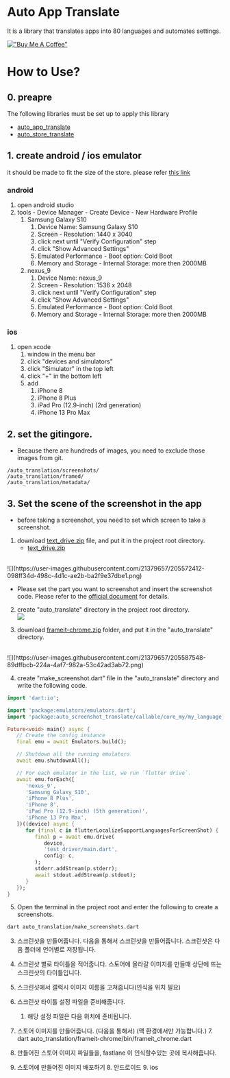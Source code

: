 # Auto App Translate

It is a library that translates apps into 80 languages and automates settings.

[!["Buy Me A Coffee"](https://www.buymeacoffee.com/assets/img/custom_images/orange_img.png)](https://www.buymeacoffee.com/melodysdren)

# How to Use?
## 0. preapre
The following libraries must be set up to apply this library
- [auto_app_translate](https://pub.dev/packages/auto_app_translate)
- [auto_store_translate](https://pub.dev/packages/auto_store_translate)

## 1. create android / ios emulator
it should be made to fit the size of the store. please refer [this link](https://appfollow.io/blog/app-store-and-google-play-screenshot-guidelines)
### android
1. open android studio
2. tools - Device Manager - Create Device - New Hardware Profile
   1. Samsung Galaxy S10 
      1. Device Name: Samsung Galaxy S10
      2. Screen - Resolution: 1440 x 3040
      3. click next until "Verify Configuration" step
      4. click "Show Advanced Settings"
      5. Emulated Performance - Boot option: Cold Boot
      6. Memory and Storage - Internal Storage: more then 2000MB
   2. nexus_9
      1. Device Name: nexus_9
      2. Screen - Resolution: 1536 x 2048
      3. click next until "Verify Configuration" step
      4. click "Show Advanced Settings"
      5. Emulated Performance - Boot option: Cold Boot
      6. Memory and Storage - Internal Storage: more then 2000MB

### ios
1. open xcode
   1. window in the menu bar 
   2. click "devices and simulators"
   3. click "Simulator" in the top left
   4. click "+" in the bottom left
   5. add
      1. iPhone 8
      2. iPhone 8 Plus
      3. iPad Pro (12.9-inch) (2rd generation)
      4. iPhone 13 Pro Max

## 2. set the gitingore.
- Because there are hundreds of images, you need to exclude those images from git.
```gitignore
/auto_translation/screenshots/
/auto_translation/framed/
/auto_translation/metadata/
```

## 3. Set the scene of the screenshot in the app
- before taking a screenshot, you need to set which screen to take a screenshot.
1. download [text_drive.zip](https://github.com/melodysdreamj/auto_screenshot_translate/files/10152582/test_driver.zip) file, and put it in the project root directory.
   - [text_drive.zip](https://github.com/melodysdreamj/auto_screenshot_translate/files/10151335/test_driver.zip)
<br/>
![](https://user-images.githubusercontent.com/21379657/205572412-098ff34d-498c-4d1c-ae2b-ba2f9e37dbe1.png)

- Please set the part you want to screenshot and insert the screenshot code. Please refer to the [official document](https://docs.flutter.dev/get-started/test-drive) for details.


2. create "auto_translate" directory in the project root directory.<br/>
![](https://user-images.githubusercontent.com/21379657/205582934-d8500e06-e918-49c8-b661-8801bff40848.png)

3. download [frameit-chrome.zip](https://github.com/melodysdreamj/auto_screenshot_translate/blob/main/example/auto_translation/frameit-chrome.zip) folder, and put it in the "auto_translate" directory.
<br/>
![](https://user-images.githubusercontent.com/21379657/205587548-89dffbcb-224a-4af7-982a-53c42ad3ab72.png)

4. create "make_screenshot.dart" file in the "auto_translate" directory and write the following code.
```dart
import 'dart:io';

import 'package:emulators/emulators.dart';
import 'package:auto_screenshot_translate/callable/core_my/my_language_code/entity/flutter_support_language_for_screenshot.dart';

Future<void> main() async {
   // Create the config instance
   final emu = await Emulators.build();

   // Shutdown all the running emulators
   await emu.shutdownAll();

   // For each emulator in the list, we run `flutter drive`.
   await emu.forEach([
      'nexus_9',
      'Samsung_Galaxy_S10',
      'iPhone 8 Plus',
      'iPhone 8',
      'iPad Pro (12.9-inch) (5th generation)',
      'iPhone 13 Pro Max',
   ])((device) async {
      for (final c in flutterLocalizeSupportLanguagesForScreenShot) {
         final p = await emu.drive(
            device,
            'test_driver/main.dart',
            config: c,
         );
         stderr.addStream(p.stderr);
         await stdout.addStream(p.stdout);
      }
   });
}
```


5. Open the terminal in the project root and enter the following to create a screenshots.
```bash
dart auto_translation/make_screenshots.dart 
```

3. 스크린샷을 만들어줍니다.
   다음을 통해서 스크린샷을 만들어줍니다. 스크린샷은 다음 폴더에 언어별로 저장됩니다.

3. 스크린샷 별로 타이틀을 적어줍니다.
   스토어에 올라갈 이미지를 만들때 상단에 뜨는 스크린샷의 타이틀입니다.

4. 스크린샷에서 갤럭시 이미지 이름을 고쳐줍니다(인식을 위치 필요)
5. 스크린샷 타이틀 설정 파일을 준비해줍니다.
    1. 해당 설정 파일은 다음 위치에 준비됩니다.
6. 스토어 이미지를 만들어줍니다. (다음을 통해서) (맥 환경에서만 가능합니다.)
    7. dart auto_translation/frameit-chrome/bin/frameit_chrome.dart
7. 만들어진 스토어 이미지 파일들을, fastlane 이 인식할수있는 곳에 복사해줍니다.
7. 스토어에 만들어진 이미지 배포하기
    8. 안드로이드
    9. ios 